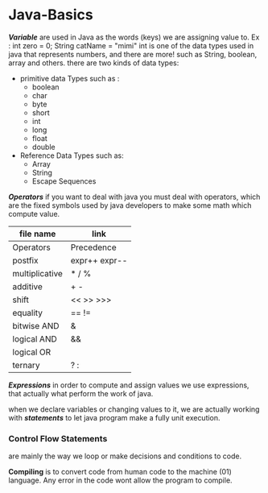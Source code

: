 
# Java-Basics
***Variable*** are used in Java as the words (keys) we are assigning value to.
Ex : 
int zero = 0;
String catName = "mimi"
int is one of the data types used in java that represents numbers, and there are more! such as String, boolean, array and others.
there are two kinds of data types:
- primitive data Types such as :
    - boolean
    - char
    - byte
    - short
    - int
    - long
    - float
    - double 
- Reference Data Types such as:
    - Array
    - String
    - Escape Sequences
    

***Operators*** if you want to deal with java you must deal with operators, which are the fixed symbols used by java developers to make some math which compute value.

| file name | link |
| ----------- | ----------- |
|Operators|	Precedence|
|postfix	|expr++ expr--|
|multiplicative|	* / %|
|additive	|+ -|
|shift	|<< >> >>>|
|equality	|== !=|
|bitwise AND|	&|
|logical AND|	&&|
|logical OR|	|| |
|ternary	|? :|


***Expressions*** in order to compute and assign values we use expressions, that actually what perform the work of java.

 when we declare variables or changing values to it, we are actually working with ***statements*** to let java program make a fully unit execution.

### Control Flow Statements
 are mainly the way we loop or make decisions and conditions to code.

**Compiling** is to convert code from human code to the  machine (01) language. Any error in the code wont allow the program to compile.

